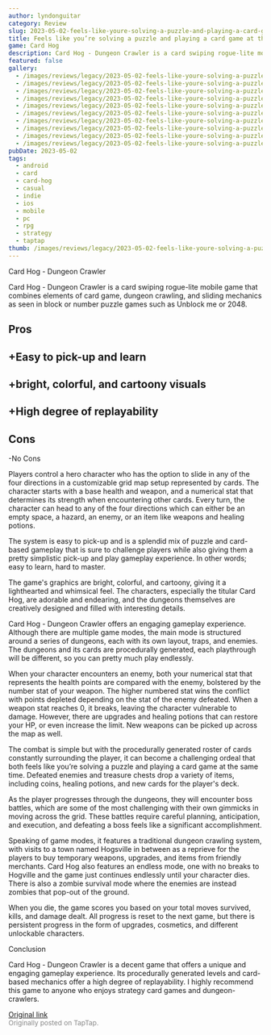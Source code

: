 ```yaml
---
author: lyndonguitar
category: Review
slug: 2023-05-02-feels-like-youre-solving-a-puzzle-and-playing-a-card-game-at-the-same-time-full-review
title: Feels like you’re solving a puzzle and playing a card game at the same time | Full Review - Card Hog
game: Card Hog
description: Card Hog - Dungeon Crawler is a card swiping rogue-lite mobile game that combines elements of card game, dungeon crawling, and sliding mechanics as seen in block or number puzzle games such as Unblock me or 2048.
featured: false
gallery:
  - /images/reviews/legacy/2023-05-02-feels-like-youre-solving-a-puzzle-and-playing-a-card-game-at-the-same-time--full-review---0.avif
  - /images/reviews/legacy/2023-05-02-feels-like-youre-solving-a-puzzle-and-playing-a-card-game-at-the-same-time--full-review---1.avif
  - /images/reviews/legacy/2023-05-02-feels-like-youre-solving-a-puzzle-and-playing-a-card-game-at-the-same-time--full-review---2.avif
  - /images/reviews/legacy/2023-05-02-feels-like-youre-solving-a-puzzle-and-playing-a-card-game-at-the-same-time--full-review---3.avif
  - /images/reviews/legacy/2023-05-02-feels-like-youre-solving-a-puzzle-and-playing-a-card-game-at-the-same-time--full-review---4.avif
  - /images/reviews/legacy/2023-05-02-feels-like-youre-solving-a-puzzle-and-playing-a-card-game-at-the-same-time--full-review---5.avif
  - /images/reviews/legacy/2023-05-02-feels-like-youre-solving-a-puzzle-and-playing-a-card-game-at-the-same-time--full-review---6.avif
  - /images/reviews/legacy/2023-05-02-feels-like-youre-solving-a-puzzle-and-playing-a-card-game-at-the-same-time--full-review---7.avif
  - /images/reviews/legacy/2023-05-02-feels-like-youre-solving-a-puzzle-and-playing-a-card-game-at-the-same-time--full-review---8.avif
  - /images/reviews/legacy/2023-05-02-feels-like-youre-solving-a-puzzle-and-playing-a-card-game-at-the-same-time--full-review---9.avif
pubDate: 2023-05-02
tags:
  - android
  - card
  - card-hog
  - casual
  - indie
  - ios
  - mobile
  - pc
  - rpg
  - strategy
  - taptap
thumb: /images/reviews/legacy/2023-05-02-feels-like-youre-solving-a-puzzle-and-playing-a-card-game-at-the-same-time--full-review---0.avif
---
```


Card Hog - Dungeon Crawler

Card Hog - Dungeon Crawler is a card swiping rogue-lite mobile game that combines elements of card game, dungeon crawling, and sliding mechanics as seen in block or number puzzle games such as Unblock me or 2048.




## Pros



## +Easy to pick-up and learn


## +bright, colorful, and cartoony visuals


## +High degree of replayability




## Cons


-No Cons

Players control a hero character who has the option to slide in any of the four directions in a customizable grid map setup represented by cards. The character starts with a base health and weapon, and a numerical stat that determines its strength when encountering other cards. Every turn, the character can head to any of the four directions which can either be an empty space, a hazard, an enemy, or an item like weapons and healing potions.

The system is easy to pick-up and is a splendid mix of puzzle and card-based gameplay that is sure to challenge players while also giving them a pretty simplistic pick-up and play gameplay experience. In other words; easy to learn, hard to master.

The game's graphics are bright, colorful, and cartoony, giving it a lighthearted and whimsical feel. The characters, especially the titular Card Hog, are adorable and endearing, and the dungeons themselves are creatively designed and filled with interesting details.

Card Hog - Dungeon Crawler offers an engaging gameplay experience. Although there are multiple game modes, the main mode is structured around a series of dungeons, each with its own layout, traps, and enemies. The dungeons and its cards are procedurally generated, each playthrough will be different, so you can pretty much play endlessly.

When your character encounters an enemy, both your numerical stat that represents the health points are compared with the enemy, bolstered by the number stat of your weapon. The higher numbered stat wins the conflict with points depleted depending on the stat of the enemy defeated. When a weapon stat reaches 0, it breaks, leaving the character vulnerable to damage. However, there are upgrades and healing potions that can restore your HP, or even increase the limit. New weapons can be picked up across the map as well.

The combat is simple but with the procedurally generated roster of cards constantly surrounding the player, it can become a challenging ordeal that both feels like you’re solving a puzzle and playing a card game at the same time.  Defeated enemies and treasure chests drop a variety of items, including coins, healing potions, and new cards for the player's deck.

As the player progresses through the dungeons, they will encounter boss battles, which are some of the most challenging with their own gimmicks in moving across the grid. These battles require careful planning, anticipation, and execution, and defeating a boss feels like a significant accomplishment.

Speaking of game modes, it features a traditional dungeon crawling system, with visits to a town named Hogsville in between as a reprieve for the players to buy temporary weapons, upgrades, and items from friendly merchants. Card Hog also features an endless mode, one with no breaks to Hogville and the game just continues endlessly until your character dies. There is also a zombie survival mode where the enemies are instead zombies that pop-out of the ground.

When you die, the game scores you based on your total moves survived, kills, and damage dealt. All progress is reset to the next game, but there is persistent progress in the form of upgrades, cosmetics, and different unlockable characters.

Conclusion

Card Hog - Dungeon Crawler is a decent game that offers a unique and engaging gameplay experience. Its procedurally generated levels and card-based mechanics offer a high degree of replayability. I highly recommend this game to anyone who enjoys strategy card games and dungeon-crawlers.

[Original link](https://www.taptap.io/post/5307530)<br><span style="font-size: 0.95em; color: #888;">Originally posted on TapTap.</span>